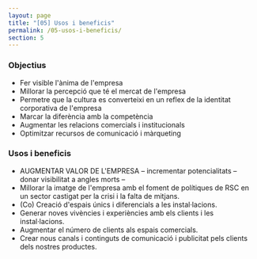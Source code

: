 ```yaml
---
layout: page
title: "[05] Usos i beneficis"
permalink: /05-usos-i-beneficis/
section: 5
---
```


### Objectius

- Fer visible l'ànima de l'empresa 
- Millorar la percepció que té el mercat de l'empresa 
- Permetre que la cultura es converteixi en un reflex de la identitat corporativa de l'empresa
- Marcar la diferència amb la competència
- Augmentar les relacions comercials i institucionals
- Optimitzar recursos de comunicació i màrqueting

### Usos i beneficis

- AUGMENTAR VALOR DE L'EMPRESA – incrementar potencialitats – donar visibilitat a  angles morts – 
- Millorar la imatge de l'empresa amb el foment de polítiques de RSC en un sector castigat per la crisi i la falta de mitjans. 
- (Co) Creació d'espais únics i diferencials a les instal·lacions.
- Generar noves vivències i experiències amb els clients i les instal·lacions. 
- Augmentar el número de clients als espais comercials. 
- Crear nous canals i continguts de comunicació i publicitat pels clients dels nostres productes.